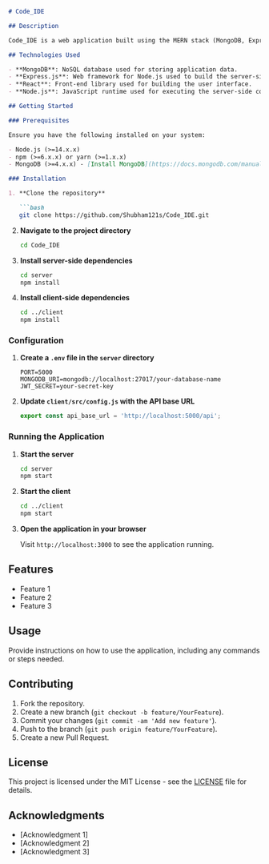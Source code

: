 
```markdown
# Code_IDE

## Description

Code_IDE is a web application built using the MERN stack (MongoDB, Express.js, React, Node.js). This application provides a platform for users to manage and work on their coding projects efficiently. It includes features such as project creation, management, and a user-friendly interface for interacting with the projects.

## Technologies Used

- **MongoDB**: NoSQL database used for storing application data.
- **Express.js**: Web framework for Node.js used to build the server-side application.
- **React**: Front-end library used for building the user interface.
- **Node.js**: JavaScript runtime used for executing the server-side code.

## Getting Started

### Prerequisites

Ensure you have the following installed on your system:

- Node.js (>=14.x.x)
- npm (>=6.x.x) or yarn (>=1.x.x)
- MongoDB (>=4.x.x) - [Install MongoDB](https://docs.mongodb.com/manual/installation/)

### Installation

1. **Clone the repository**

   ```bash
   git clone https://github.com/Shubham121s/Code_IDE.git
   ```

2. **Navigate to the project directory**

   ```bash
   cd Code_IDE
   ```

3. **Install server-side dependencies**

   ```bash
   cd server
   npm install
   ```

4. **Install client-side dependencies**

   ```bash
   cd ../client
   npm install
   ```

### Configuration

1. **Create a `.env` file in the `server` directory**

   ```plaintext
   PORT=5000
   MONGODB_URI=mongodb://localhost:27017/your-database-name
   JWT_SECRET=your-secret-key
   ```

2. **Update `client/src/config.js` with the API base URL**

   ```javascript
   export const api_base_url = 'http://localhost:5000/api';
   ```

### Running the Application

1. **Start the server**

   ```bash
   cd server
   npm start
   ```

2. **Start the client**

   ```bash
   cd ../client
   npm start
   ```

3. **Open the application in your browser**

   Visit `http://localhost:3000` to see the application running.

## Features

- Feature 1
- Feature 2
- Feature 3

## Usage

Provide instructions on how to use the application, including any commands or steps needed.

## Contributing

1. Fork the repository.
2. Create a new branch (`git checkout -b feature/YourFeature`).
3. Commit your changes (`git commit -am 'Add new feature'`).
4. Push to the branch (`git push origin feature/YourFeature`).
5. Create a new Pull Request.

## License

This project is licensed under the MIT License - see the [LICENSE](LICENSE) file for details.

## Acknowledgments

- [Acknowledgment 1]
- [Acknowledgment 2]
- [Acknowledgment 3]
```
